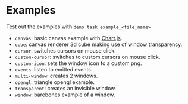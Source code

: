 # Examples

Test out the examples with `deno task example_<file_name>`

- `canvas`: basic canvas example with [Chart.js](https://www.chartjs.org/).
- `cube`: canvas renderer 3d cube making use of window transparency.
- `cursor`: switches cursors on mouse click.
- `custom-cursor`: switches to custom cursors on mouse click.
- `custom-icon`: sets the window icon to a custom png.
- `events`: listen to emitted events.
- `multi-window`: creates 2 windows.
- `opengl`: triangle opengl example.
- `transparent`: creates an invisible window.
- `window`: barebones example of a window.
